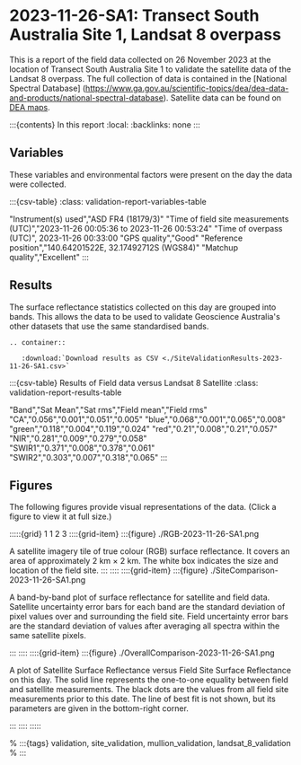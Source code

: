 # 2023-11-26-SA1: Transect South Australia Site 1, Landsat 8 overpass

This is a report of the field data collected on 26 November 2023 at the location of Transect South Australia Site 1
to validate the satellite data of the Landsat 8 overpass.
The full collection of data is contained in the [National Spectral Database]
(https://www.ga.gov.au/scientific-topics/dea/dea-data-and-products/national-spectral-database).
Satellite data can be found on [DEA maps](https://maps.dea.ga.gov.au/#share=s-i2o7JwB5gvXOQefhMmTLJaA14b0).

:::{contents} In this report
:local:
:backlinks: none
:::

## Variables

These variables and environmental factors were present on the day the data were collected.

:::{csv-table}
:class: validation-report-variables-table

"Instrument(s) used","ASD FR4 (18179/3)"
"Time of field site measurements (UTC)","2023-11-26 00:05:36 to 2023-11-26 00:53:24"
"Time of overpass (UTC)", 2023-11-26 00:33:00
"GPS quality","Good"
"Reference position","140.64201522E, 32.17492712S (WGS84)"
"Matchup quality","Excellent"
:::

## Results

The surface reflectance statistics collected on this day are grouped into bands.
This allows the data to be used to validate Geoscience Australia's other datasets that use the same standardised bands.

```{eval-rst}
.. container:: 

   :download:`Download results as CSV <./SiteValidationResults-2023-11-26-SA1.csv>`
```

:::{csv-table} Results of Field data versus Landsat 8 Satellite
:class: validation-report-results-table

"Band","Sat Mean","Sat rms","Field mean","Field rms"
"CA","0.056","0.001","0.051","0.005"
"blue","0.068","0.001","0.065","0.008"
"green","0.118","0.004","0.119","0.024"
"red","0.21","0.008","0.21","0.057"
"NIR","0.281","0.009","0.279","0.058"
"SWIR1","0.371","0.008","0.378","0.061"
"SWIR2","0.303","0.007","0.318","0.065"
:::

## Figures

The following figures provide visual representations of the data. (Click a figure to view it at full size.)

:::::{grid} 1 1 2 3
::::{grid-item}
:::{figure} ./RGB-2023-11-26-SA1.png

A satellite imagery tile of true colour (RGB) surface reflectance.
It covers an area of approximately 2&nbsp;km &times; 2&nbsp;km.
The white box indicates the size and location
of the field site.
:::
::::
::::{grid-item}
:::{figure} ./SiteComparison-2023-11-26-SA1.png

A band-by-band plot of surface reflectance for satellite and field data.
Satellite uncertainty error bars for each band are the standard deviation
of pixel values over and surrounding the field site.
Field uncertainty error bars are the standard deviation of values after
averaging all spectra within the same satellite pixels.

:::
::::
::::{grid-item}
:::{figure} ./OverallComparison-2023-11-26-SA1.png

A plot of Satellite Surface Reflectance versus Field Site Surface Reflectance on this day.
The solid line represents the one-to-one equality between field and satellite measurements.
The black dots are the values from all field site measurements prior to this date.
The line of best fit is not shown, but its parameters are given in the bottom-right corner.

:::
::::
:::::

% :::{tags} validation, site_validation, mullion_validation, landsat_8_validation
% :::
    